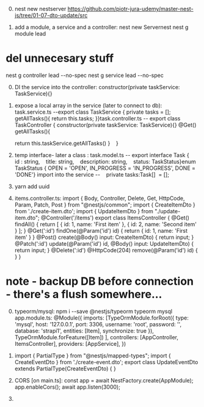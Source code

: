 0. nest new nestserver
https://github.com/piotr-jura-udemy/master-nest-js/tree/01-07-dto-update/src

0. add a module, a service and a controller:
nest new Servernest
nest g module lead
# del unnecesary stuff
nest g controller lead --no-spec
nest g service lead --no-spec

0. DI the service into the controller:
constructor(private taskService: TaskService){}

0. expose a local array in the service (later to connect to db):
task.service.ts --export class TaskService {
  private tasks = [];
  getAllTasks(){
    return this.tasks;
    }}task.controller.ts --
    export class TaskController {
      constructor(private taskService: TaskService){}
  @Get()
  getAllTasks(){
    
    return this.taskService.getAllTasks()
  }    }

  

0. temp interface- later a class : 
task.model.ts --
export interface Task {    id : string,    title: string,    description: string,    status: TaskStatus}enum TaskStatus {
  OPEN = 'OPEN',
IN_PROGRESS = 'IN_PROGRESS',
DONE = 'DONE'}
import into the service --    private tasks:Task[]  = [];

0. yarn add uuid


0. items.controller.ts:
import { Body, Controller, Delete, Get, HttpCode, Param, Patch, Post } from "@nestjs/common";
import { CreateItemDto } from './create-item.dto';
import { UpdateItemDto } from "./update-item.dto";
@Controller('/items')
export class ItemsController {
  @Get()
  findAll() {
    return [
      { id: 1, name: 'First item' },
      { id: 2, name: 'Second item' }
    ];
  }
  @Get(':id')
  findOne(@Param('id') id) {
    return { id: 1, name: 'First item' }
  }
  @Post()
  create(@Body() input: CreateItemDto) {
    return input;
  }
  @Patch(':id')
  update(@Param('id') id, @Body() input: UpdateItemDto) {
    return input;
  }
  @Delete(':id')
  @HttpCode(204)
  remove(@Param('id') id) { }
}

# note - backup DB before connection - there's a flush somewhere...
0. typeorm/mysql:
npm i --save @nestjs/typeorm typeorm mysql
app.module.ts:
@Module({
  imports: [TypeOrmModule.forRoot({
    type: 'mysql',
    host: '127.0.0.1',
    port: 3306,
    username: 'root',
    password: '',
    database: 'strapi1',
    entities: [Item],
    synchronize: true
  }),
  TypeOrmModule.forFeature([Item])
],
  controllers: [AppController, ItemsController],
  providers: [AppService],
})

0. import { PartialType } from "@nestjs/mapped-types";
import { CreateEventDto } from './create-event.dto';
export class UpdateEventDto extends PartialType(CreateEventDto) { }

0. CORS [on main.ts]:
const app = await NestFactory.create(AppModule);
app.enableCors();
await app.listen(3000);




0. 